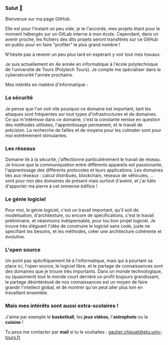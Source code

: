 ### Salut 👋

Bienvenue sur ma page GitHub. 

Elle est pour l'instant un peu vide, je te l'accorde, mes projets étant pour le moment hébergés sur un GitLab interne à mon école.
Cependant, dans un avenir proche, les fichiers des dits projets seront transférés sur ce GitHub en public pour en faire "profiter" le plus grand nombre ! 

N'hésite pas à revenir un peu plus tard en espérant y voir tout mes travaux.

Je suis actuellement en 4e année en informatique à l'école polytechnique de l'université de Tours (Polytech Tours). 
Je compte me spécialiser dans le cybersécurité l'année prochaine.

Mes intérêts en matière d'informatique : 
### La sécurité
Je pense que l'on voit vite pourquoi ce domaine est important, tant les attaques sont fréquentes sur tout types d'infrastructures et de domaines.
Ce qui m'intérèsse dans ce domaine, c'est la constante remise en question des méthodes utilisées, l'apprentissage permanent, et le travail 
de précision. La recherche de failles et de moyens pour les colmater sont pour moi extrêmement stimulantes.


### Les réseaux
Domaine lié à la sécurité, j'affectionne particulièrement le travail de réseau. Je trouve que la communiquation entre différents appareils est passionante,
l'apprentssage des différents protocoles et leurs applications. Les domaines liés aux réseaux : calcul distribués, blockchain, réseaux de véhicules, ...
sont pour moi des domaines de présent mais surtout d'avenir, et j'ai hâte d'apporter ma pierre à cet immense édifice !

### Le génie logiciel
Pour moi, le génie logiciel, c'est un travail important, qu'il soit de modelisation, d'architexture, ou encore de spécifications, c'est le travail préliminaire,
et néanmoins indispensable, pour tou bon projet logiciel. Je trouve très éléguant l'idée de construire le logiciel sans code, juste ne spécifiant les besoins,
et les méthodes, créer une architecture cohérente et évolutive. 

### L'open source

Un point pas spécifiquement lié à l'informatique, mais qui à pourtant sa place ici, l'open source, le logiciel libre, et le partage de connaissances sont des domaines
que je trouve très importants. Dans un monde technologique, ou (quasiment) tout le monde court derrière un profit toujours grandissant, le partage désintéréssé
de nos connaissances est un moyen de faire grandir l'intellect global, et de montrer qu'on peut aller plus loin en travaillant ensemble.

### Mais mes intérêts sont aussi extra-scolaires !
J'aime par exemple le **basketball**, les **jeux vidéos**, l'**astrophoto** ou la **cuisine** !





Tu peux me contacter par **mail** si tu le souhaites : gautier.chiquet@etu.univ-tours.fr

<!--
**Liptionne/Liptionne** is a ✨ _special_ ✨ repository because its `README.md` (this file) appears on your GitHub profile.

Here are some ideas to get you started:

- 🔭 I’m currently working on ...
- 🌱 I’m currently learning ...
- 👯 I’m looking to collaborate on ...
- 🤔 I’m looking for help with ...
- 💬 Ask me about ...
- 📫 How to reach me: ...
- 😄 Pronouns: ...
- ⚡ Fun fact: ...
-->
